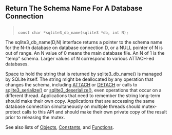 ## Return The Schema Name For A Database Connection




> ```
> 
> const char *sqlite3_db_name(sqlite3 *db, int N);
> 
> ```



The sqlite3\_db\_name(D,N) interface returns a pointer to the schema name
for the N\-th database on database connection D, or a NULL pointer of N is
out of range. An N value of 0 means the main database file. An N of 1 is
the "temp" schema. Larger values of N correspond to various ATTACH\-ed
databases.


Space to hold the string that is returned by sqlite3\_db\_name() is managed
by SQLite itself. The string might be deallocated by any operation that
changes the schema, including [ATTACH](../lang_attach.html) or [DETACH](../lang_detach.html) or calls to
[sqlite3\_serialize()](../c3ref/serialize.html) or [sqlite3\_deserialize()](../c3ref/deserialize.html), even operations that
occur on a different thread. Applications that need to
remember the string long\-term should make their own copy. Applications that
are accessing the same database connection simultaneously on multiple
threads should mutex\-protect calls to this API and should make their own
private copy of the result prior to releasing the mutex.


See also lists of
 [Objects](../c3ref/objlist.html),
 [Constants](../c3ref/constlist.html), and
 [Functions](../c3ref/funclist.html).


